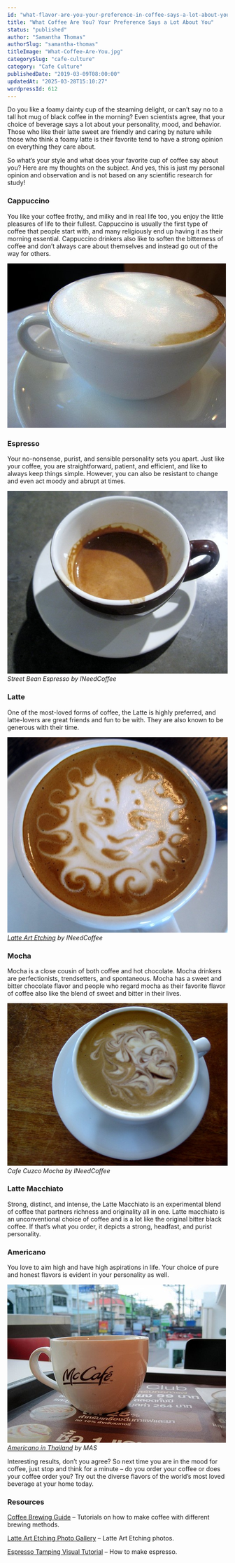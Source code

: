 ```yaml
---
id: "what-flavor-are-you-your-preference-in-coffee-says-a-lot-about-you"
title: "What Coffee Are You? Your Preference Says a Lot About You"
status: "published"
author: "Samantha Thomas"
authorSlug: "samantha-thomas"
titleImage: "What-Coffee-Are-You.jpg"
categorySlug: "cafe-culture"
category: "Cafe Culture"
publishedDate: "2019-03-09T08:00:00"
updatedAt: "2025-03-28T15:10:27"
wordpressId: 612
---
```


Do you like a foamy dainty cup of the steaming delight, or can’t say no to a tall hot mug of black coffee in the morning? Even scientists agree, that your choice of beverage says a lot about your personality, mood, and behavior. Those who like their latte sweet are friendly and caring by nature while those who think a foamy latte is their favorite tend to have a strong opinion on everything they care about.

So what’s your style and what does your favorite cup of coffee say about you? Here are my thoughts on the subject. And yes, this is just my personal opinion and observation and is not based on any scientific research for study!

### Cappuccino

You like your coffee frothy, and milky and in real life too, you enjoy the little pleasures of life to their fullest. Cappuccino is usually the first type of coffee that people start with, and many religiously end up having it as their morning essential. Cappuccino drinkers also like to soften the bitterness of coffee and don’t always care about themselves and instead go out of the way for others.

![Cappuccino](cappuccino-coffee.jpg)

### Espresso

Your no-nonsense, purist, and sensible personality sets you apart. Just like your coffee, you are straightforward, patient, and efficient, and like to always keep things simple. However, you can also be resistant to change and even act moody and abrupt at times.

![](espresso-street-bean.jpg)  
*Street Bean Espresso by INeedCoffee*

### Latte

One of the most-loved forms of coffee, the Latte is highly preferred, and latte-lovers are great friends and fun to be with. They are also known to be generous with their time.

![](latte-etching.jpg)  
*[Latte Art Etching](/latte-art-etching-photo-gallery/) by INeedCoffee*

### Mocha

Mocha is a close cousin of both coffee and hot chocolate. Mocha drinkers are perfectionists, trendsetters, and spontaneous. Mocha has a sweet and bitter chocolate flavor and people who regard mocha as their favorite flavor of coffee also like the blend of sweet and bitter in their lives.

![](mocha.jpg)  
*Cafe Cuzco Mocha by INeedCoffee*

### Latte Macchiato

Strong, distinct, and intense, the Latte Macchiato is an experimental blend of coffee that partners richness and originality all in one. Latte macchiato is an unconventional choice of coffee and is a lot like the original bitter black coffee. If that’s what you order, it depicts a strong, headfast, and purist personality.

### Americano

You love to aim high and have high aspirations in life. Your choice of pure and honest flavors is evident in your personality as well.

![McCafe in Thailand](mccafe-americano-thailand.jpg)  
*[Americano in Thailand](/sleepy-starbucks-and-caffeinated-sins-in-phuket-thailand/) by MAS*

Interesting results, don’t you agree? So next time you are in the mood for coffee, just stop and think for a minute – do you order your coffee or does your coffee order you? Try out the diverse flavors of the world’s most loved beverage at your home today.

### Resources

[Coffee Brewing Guide](/coffee-brewing-guide/) – Tutorials on how to make coffee with different brewing methods.

[Latte Art Etching Photo Gallery](/latte-art-etching-photo-gallery/) – Latte Art Etching photos.

[Espresso Tamping Visual Tutorial](/espresso-tamping/) – How to make espresso.
